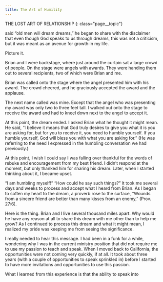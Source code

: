 ```yaml
---
title: The Art of Humility
---
```

THE LOST ART OF RELATIONSHIP
{: class="page__topic"}

said “old men will dream dreams,” he began to share with the disclaimer that
even though God speaks to us through dreams, this was not a criticism, but it
was meant as an avenue for growth in my life.

Picture it.

Brian and I were backstage, where just around the curtain sat a large crowd
of people. On the stage were angels with awards. They were handing them out
to several recipients, two of which were Brian and me.

Brian was called onto the stage where the angel presented him with his
award. The crowd cheered, and he graciously accepted the award and the
applause.

The next name called was mine. Except that the angel who was presenting
my award was only two to three feet tall. I walked out onto the stage to receive
the award and had to kneel down next to the angel to accept it.

At this point, the dream ended. I asked Brian what he thought it might mean.
He said, “I believe it means that God truly desires to give you what it is you are
asking for, but for you to receive it, you need to humble yourself. If you humble
yourself, God will bless you with what you are asking for.” (He was referring to the
need I expressed in the humbling conversation we had previously.)

At this point, I wish I could say I was falling over thankful for the words of
rebuke and encouragement from my best friend. I didn’t respond at the moment,
but only thanked him for sharing his dream. Later, when I started thinking about
it, I became upset.

“I am humbling myself!” “How could he say such things?” It took me several
days and weeks to process and accept what I heard from Brian. As I began to
soften my heart to the dream, a proverb rose to the surface, “Wounds from a
sincere friend are better than many kisses from an enemy,” (Prov. 27:6).

Here is the thing. Brian and I live several thousand miles apart. Why would
he have any reason at all to share this dream with me other than to help me
grow? As I continued to process this dream and what it might mean, I realized
my pride was keeping me from seeing the significance.

I really needed to hear this message. I had been in a funk for a while,
wondering why I was in the current ministry position that did not require me
to use my passion to teach and speak. When I moved back to California, the
opportunities were not coming very quickly, if at all. It took about three years
(with a couple of opportunities to speak sprinkled in) before I started to have
more invitations and opportunities to use this passion.

What I learned from this experience is that the ability to speak into
